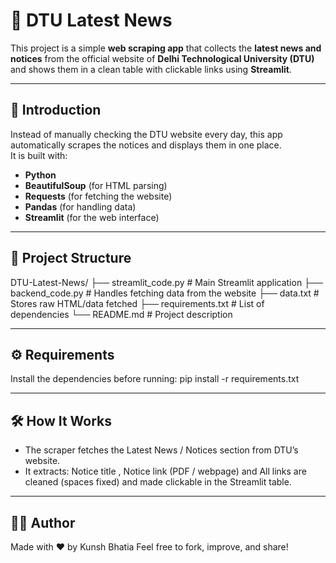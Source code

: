 # 📰 DTU Latest News

This project is a simple **web scraping app** that collects the **latest news and notices** from the official website of **Delhi Technological University (DTU)** and shows them in a clean table with clickable links using **Streamlit**.

---

## 📌 Introduction

Instead of manually checking the DTU website every day, this app automatically scrapes the notices and displays them in one place.  
It is built with:
- **Python**  
- **BeautifulSoup** (for HTML parsing)  
- **Requests** (for fetching the website)  
- **Pandas** (for handling data)  
- **Streamlit** (for the web interface)  

---

## 📂 Project Structure

DTU-Latest-News/
├── streamlit_code.py   # Main Streamlit application
├── backend_code.py     # Handles fetching data from the website
├── data.txt            # Stores raw HTML/data fetched
├── requirements.txt    # List of dependencies
└── README.md           # Project description

---

## ⚙️ Requirements

Install the dependencies before running:
pip install -r requirements.txt

---

## 🛠 How It Works

- The scraper fetches the Latest News / Notices section from DTU’s website.
- It extracts: Notice title , Notice link (PDF / webpage) and All links are cleaned (spaces fixed) and made clickable in the Streamlit table.

---

## 👨‍💻 Author

Made with ❤️ by Kunsh Bhatia
Feel free to fork, improve, and share!

